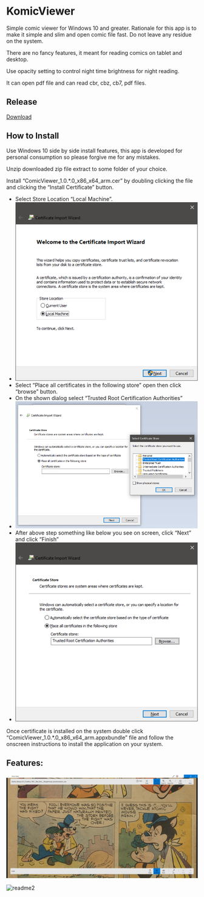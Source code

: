 # KomicViewer
Simple comic viewer for Windows 10 and greater. Rationale for this app is to make it simple and slim and open comic file fast. Do not leave any residue on the system.

There are no fancy features, it meant for reading comics on tablet and desktop.

Use opacity setting to control night time brightness for night reading.

It can open pdf file and can read cbr, cbz, cb7, pdf files.
## Release
[Download](https://github.com/softkannan/komicreader/releases/)
## How to Install
Use Windows 10 side by side install features, this app is developed for personal consumption so please forgive me for any mistakes.

Unzip downloaded zip file extract to some folder of your choice.

Install “ComicViewer_1.0.*.0_x86_x64_arm.cer” by doubling clicking the file and clicking the “Install Certificate” button.

* Select Store Location “Local Machine”.
* ![doc1](https://github.com/softkannan/komicreader/blob/master/doc/doc1.png)
* Select “Place all certificates in the following store” open then click “browse” button.
* On the shown dialog select “Trusted Root Certification Authorities”
* ![doc2](https://github.com/softkannan/komicreader/blob/master/doc/doc2.png)
* After above step something like below you see on screen, click “Next” and click “Finish”
* ![doc3](https://github.com/softkannan/komicreader/blob/master/doc/doc3.png)
        
Once certificate is installed on the system double click “ComicViewer_1.0.*.0_x86_x64_arm.appxbundle” file and follow the onscreen instructions to install the application on your system.

## Features:

![readme1](https://github.com/softkannan/komicreader/blob/master/doc/readme1.png)
    
![readme2](https://github.com/softkannan/komicreader/blob/master/doc/readme2.png)
